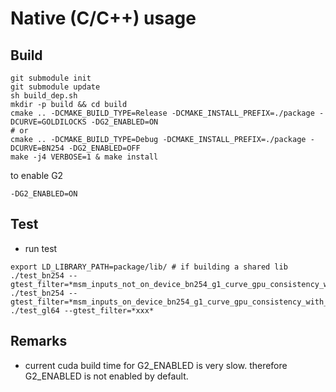 # Native (C/C++) usage
## Build
```
git submodule init
git submodule update
sh build_dep.sh
mkdir -p build && cd build
cmake .. -DCMAKE_BUILD_TYPE=Release -DCMAKE_INSTALL_PREFIX=./package -DCURVE=GOLDILOCKS -DG2_ENABLED=ON
# or
cmake .. -DCMAKE_BUILD_TYPE=Debug -DCMAKE_INSTALL_PREFIX=./package -DCURVE=BN254 -DG2_ENABLED=OFF
make -j4 VERBOSE=1 & make install
```

to enable G2
```
-DG2_ENABLED=ON
```

## Test
- run test
```
export LD_LIBRARY_PATH=package/lib/ # if building a shared lib
./test_bn254 --gtest_filter=*msm_inputs_not_on_device_bn254_g1_curve_gpu_consistency_with_cpu*
./test_bn254 --gtest_filter=*msm_inputs_on_device_bn254_g1_curve_gpu_consistency_with_cpu*
./test_gl64 --gtest_filter=*xxx*
```

## Remarks
- current cuda build time for G2_ENABLED is very slow. therefore G2_ENABLED is not enabled by default.
